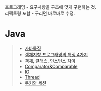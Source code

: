 프로그래밍 - 요구사항을 구조에 맞게 구현하는 것.   
리팩토링 포함 - 구리면 바로바로 수정.


# Java
>* [자바특징](./docs/1.%20자바%20특징.md)
>* [객체지향 프로그래밍의 특징 4가지](./docs/2.%20객체지향%20프로그래밍의%20특징%204가지%2C%20인터페이스.md)
>* [객체, 클래스, 인스턴스 차이](./docs/3.%20객체%2C%20클래스%2C%20인스턴스%20차이.MD)
>* [Comparator&Comparable](./docs/Comparator와%20Comparable의%20차이.MD)
>* [IO](./docs/IO.md)
>* [Thread](./docs/https://github.com/dpudpu/TIL/blob/master/java/docs/Thread.md)
>* [쿠키와 세션](./docs/쿠키와%20세션.md)
 
